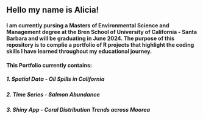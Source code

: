 ## Hello my name is Alicia! 
#### I am currently pursing a Masters of Environmental Science and Management degree at the Bren School of University of California - Santa Barbara and will be graduating in June 2024. The purpose of this repository is to complie a portfolio of R projects that highlight the coding skills I have learned throughout my educational journey.

#### This Portfolio currently contains:
##### 1. Spatial Data - Oil Spills in California 
##### 2. Time Series - Salmon Abundance
##### 3. Shiny App - Coral Distribution Trends across Moorea
